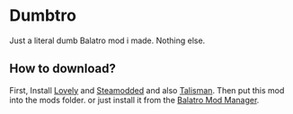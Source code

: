 # Dumbtro

Just a literal dumb Balatro mod i made. Nothing else.

## How to download?
First, Install [Lovely](https://github.com/ethangreen-dev/lovely-injector) and [Steamodded](https://github.com/Steamodded/smods) and also [Talisman](https://github.com/SpectralPack/Talisman). Then put this mod into the mods folder. or just install it from the [Balatro Mod Manager](https://github.com/skyline69/balatro-mod-manager).
